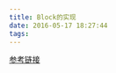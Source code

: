 ```yaml
---
title: Block的实现
date: 2016-05-17 18:27:44
tags:
---
```


[参考链接](http://linlexus.com/implementation_of_block/)